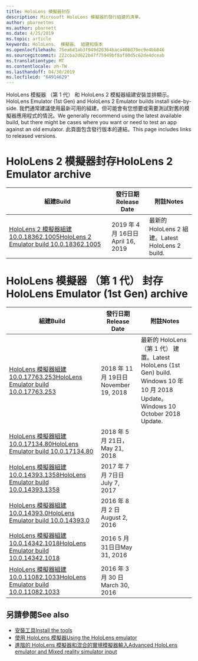 ```yaml
---
title: HoloLens 模擬器封存
description: Microsoft HoloLens 模擬器的發行組建的清單。
author: pbarnettms
ms.author: pbarnett
ms.date: 4/25/2019
ms.topic: article
keywords: HoloLens、 模擬器、 組建和版本
ms.openlocfilehash: 75ea6d1ab3f949d28364baca408d79ec9e4bb846
ms.sourcegitcommit: 222cba2d622b47f75949bf8af80d5c62de4dceab
ms.translationtype: MT
ms.contentlocale: zh-TW
ms.lasthandoff: 04/30/2019
ms.locfileid: "64914629"
---
```

<span data-ttu-id="2c62b-104">HoloLens 模擬器 （第 1 代） 和 HoloLens 2 模擬器組建安裝並排顯示。</span><span class="sxs-lookup"><span data-stu-id="2c62b-104">HoloLens Emulator (1st Gen) and HoloLens 2 Emulator builds install side-by-side.</span></span> <span data-ttu-id="2c62b-105">我們通常建議使用最新可用的組建，但可能會有您想要或需要測試對舊的模擬器應用程式的情況。</span><span class="sxs-lookup"><span data-stu-id="2c62b-105">We generally recommend using the latest available build, but there might be cases where you want or need to test an app against an old emulator.</span></span> <span data-ttu-id="2c62b-106">此頁面包含發行版本的連結。</span><span class="sxs-lookup"><span data-stu-id="2c62b-106">This page includes links to released versions.</span></span>


# <a name="hololens-2-emulator-archive"></a><span data-ttu-id="2c62b-107">HoloLens 2 模擬器封存</span><span class="sxs-lookup"><span data-stu-id="2c62b-107">HoloLens 2 Emulator archive</span></span>


|  <span data-ttu-id="2c62b-108">組建</span><span class="sxs-lookup"><span data-stu-id="2c62b-108">Build</span></span> |  <span data-ttu-id="2c62b-109">發行日期</span><span class="sxs-lookup"><span data-stu-id="2c62b-109">Release Date</span></span> |  <span data-ttu-id="2c62b-110">附註</span><span class="sxs-lookup"><span data-stu-id="2c62b-110">Notes</span></span> | 
|----------|----------|----------|
|  [<span data-ttu-id="2c62b-111">HoloLens 2 模擬器組建 10.0.18362.1005</span><span class="sxs-lookup"><span data-stu-id="2c62b-111">HoloLens 2 Emulator build 10.0.18362.1005</span></span>](https://go.microsoft.com/fwlink/?linkid=2087187) | <span data-ttu-id="2c62b-112">2019 年 4 月 16日日</span><span class="sxs-lookup"><span data-stu-id="2c62b-112">April 16, 2019</span></span> | <span data-ttu-id="2c62b-113">最新的 HoloLens 2 組建。</span><span class="sxs-lookup"><span data-stu-id="2c62b-113">Latest HoloLens 2 build.</span></span> |


# <a name="hololens-emulator-1st-gen-archive"></a><span data-ttu-id="2c62b-114">HoloLens 模擬器 （第 1 代） 封存</span><span class="sxs-lookup"><span data-stu-id="2c62b-114">HoloLens Emulator (1st Gen) archive</span></span>


|  <span data-ttu-id="2c62b-115">組建</span><span class="sxs-lookup"><span data-stu-id="2c62b-115">Build</span></span> |  <span data-ttu-id="2c62b-116">發行日期</span><span class="sxs-lookup"><span data-stu-id="2c62b-116">Release Date</span></span> |  <span data-ttu-id="2c62b-117">附註</span><span class="sxs-lookup"><span data-stu-id="2c62b-117">Notes</span></span> | 
|----------|----------|----------|
|  [<span data-ttu-id="2c62b-118">HoloLens 模擬器組建 10.0.17763.253</span><span class="sxs-lookup"><span data-stu-id="2c62b-118">HoloLens Emulator build 10.0.17763.253</span></span>](https://go.microsoft.com/fwlink/?linkid=2065980) | <span data-ttu-id="2c62b-119">2018 年 11 月 19日日</span><span class="sxs-lookup"><span data-stu-id="2c62b-119">November 19, 2018</span></span> | <span data-ttu-id="2c62b-120">最新的 HoloLens （第 1 代） 建置。</span><span class="sxs-lookup"><span data-stu-id="2c62b-120">Latest HoloLens (1st Gen) build.</span></span> <span data-ttu-id="2c62b-121">Windows 10 年 10 月 2018 Update。</span><span class="sxs-lookup"><span data-stu-id="2c62b-121">Windows 10 October 2018 Update.</span></span> |
|  [<span data-ttu-id="2c62b-122">HoloLens 模擬器組建 10.0.17134.80</span><span class="sxs-lookup"><span data-stu-id="2c62b-122">HoloLens Emulator build 10.0.17134.80</span></span>](https://go.microsoft.com/fwlink/?linkid=874531) | <span data-ttu-id="2c62b-123">2018 年 5 月 21日，</span><span class="sxs-lookup"><span data-stu-id="2c62b-123">May 21, 2018</span></span> | 
|  [<span data-ttu-id="2c62b-124">HoloLens 模擬器組建 10.0.14393.1358</span><span class="sxs-lookup"><span data-stu-id="2c62b-124">HoloLens Emulator build 10.0.14393.1358</span></span>](https://go.microsoft.com/fwlink/?linkid=852626) |  <span data-ttu-id="2c62b-125">2017 年 7 月 7日日</span><span class="sxs-lookup"><span data-stu-id="2c62b-125">July 7, 2017</span></span> |
|  [<span data-ttu-id="2c62b-126">HoloLens 模擬器組建 10.0.14393.0</span><span class="sxs-lookup"><span data-stu-id="2c62b-126">HoloLens Emulator build 10.0.14393.0</span></span>](http://go.microsoft.com/fwlink/?LinkID=823018) |  <span data-ttu-id="2c62b-127">2016 年 8 月 2 日</span><span class="sxs-lookup"><span data-stu-id="2c62b-127">August 2, 2016</span></span> |
|  [<span data-ttu-id="2c62b-128">HoloLens 模擬器組建 10.0.14342.1018</span><span class="sxs-lookup"><span data-stu-id="2c62b-128">HoloLens Emulator build 10.0.14342.1018</span></span>](http://go.microsoft.com/fwlink/?LinkID=823018) |  <span data-ttu-id="2c62b-129">2016 5 月 31日日</span><span class="sxs-lookup"><span data-stu-id="2c62b-129">May 31, 2016</span></span> |
|  [<span data-ttu-id="2c62b-130">HoloLens 模擬器組建 10.0.11082.1033</span><span class="sxs-lookup"><span data-stu-id="2c62b-130">HoloLens Emulator build 10.0.11082.1033</span></span>](http://go.microsoft.com/fwlink/?LinkID=724053) |  <span data-ttu-id="2c62b-131">2016 年 3 月 30 日</span><span class="sxs-lookup"><span data-stu-id="2c62b-131">March 30, 2016</span></span> |

## <a name="see-also"></a><span data-ttu-id="2c62b-132">另請參閱</span><span class="sxs-lookup"><span data-stu-id="2c62b-132">See also</span></span>
* [<span data-ttu-id="2c62b-133">安裝工具</span><span class="sxs-lookup"><span data-stu-id="2c62b-133">Install the tools</span></span>](install-the-tools.md)
* [<span data-ttu-id="2c62b-134">使用 HoloLens 模擬器</span><span class="sxs-lookup"><span data-stu-id="2c62b-134">Using the HoloLens emulator</span></span>](using-the-hololens-emulator.md)
* [<span data-ttu-id="2c62b-135">進階的 HoloLens 模擬器和混合的實境模擬器輸入</span><span class="sxs-lookup"><span data-stu-id="2c62b-135">Advanced HoloLens emulator and Mixed reality simulator input</span></span>](advanced-hololens-emulator-and-mixed-reality-simulator-input.md)
